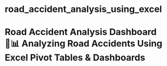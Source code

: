 # road_accident_analysis_using_excel
# Road Accident Analysis Dashboard 🚗📊 Analyzing Road Accidents Using Excel Pivot Tables &amp; Dashboards
